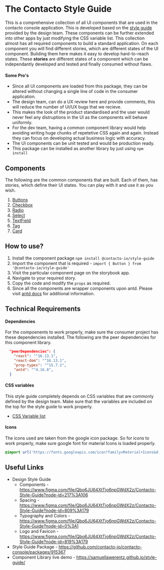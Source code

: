 # The Contacto Style Guide

This is a comprehensive collection of all UI components that are used in the contacto console application. This is developed based on the [style guide](https://www.figma.com/file/Qbo6JU64XtTjo6npGWdX2z/Contacto-Style-Guide?node-id=217%3A106) provided by the design team. These components can be further extended into other apps by just modifying the CSS variable list. This collection almost has all
required components to build a standard application. On each component you will find different stories, which are different states of the UI component.
Buliding them here makes it easy to develop hard-to-reach states. These **stories** are different states of a component which can be independantly developed and tested and finally consumed without flaws.

#### Some Pro's

- Since all UI components are loaded from this package, they can be altered without changing a single line of code in the consumer application.
- The design team, can do a UX review here and provide comments, this will reduce the number of UI/UX bugs that we recieve.
- This makes the look of the product standardised and the user would never feel any distruptions in the UI as the components will behave uniformly.
- For the dev team, having a common component library would help avoiding writing huge chunks of repetetive CSS again and again. Instead they can focus on developing actual business logic with accuracy.
- The UI components can be unit tested and would be production ready.
- This package can be installed as another library by just using `npm install`

## Components

The following are the common components that are built. Each of them, has stories, which define their UI states. You can play with it and use it as you wish.

1. [Buttons](https://samuellawerentz.github.io/style-guide/?path=/docs/components-button--primary)
2. [Checkbox](https://samuellawerentz.github.io/style-guide/?path=/docs/components-checkbox--default)
3. [Radio](https://samuellawerentz.github.io/style-guide/?path=/docs/components-radio--default)
4. [Select](https://samuellawerentz.github.io/style-guide/?path=/docs/components-select--default)
5. [TextField](https://samuellawerentz.github.io/style-guide/?path=/docs/components-textfield--default)
6. [Tag](https://samuellawerentz.github.io/style-guide/?path=/docs/components-tag--default)
7. [Card](https://samuellawerentz.github.io/style-guide/?path=/story/layout-card--card-with-title)

## How to use?

1. Install the component package `npm install @contacto-io/style-guide`
2. Import the component that is required - ```import { Button } from '@contacto-io/style-guide'```
3. Visit the particular component page on the storybook app.
4. Navigate to your required story.
5. Copy the code and modify the `props` as required.
6. Since all the components are wrapper components upon antd. Please visit [antd docs](https://ant.design/components/overview/) for additional information.

## Technical Requirements

#### Dependencies

For the compoenents to work properly, make sure the consumer project has these dependencies installed. The following are the peer dependencies for this component library.

```json
  "peerDependencies": {
    "react": "^16.13.1",
    "react-dom": "^16.13.1",
    "prop-types": "^15.7.2",
    "antd": "^4.16.8",
  }
```

#### CSS variables

This style guide completely depends on CSS variables that are commonly defined by the design team. Make sure that the variables are included on the top for the style guide to work properly.
- [CSS Variable list](https://samuellawerentz.github.io/style-guide/?path=/story/colors-css-variable-list--page)

#### Icons

The icons used are taken from the google icon package. So for icons to work properly, make sure google font for material Icons is loaded properly.

```css
@import url('https://fonts.googleapis.com/icon?family=Material+Icons&display=block');
```

## Useful Links

- Design Style Guide
  - Components - https://www.figma.com/file/Qbo6JU64XtTjo6npGWdX2z/Contacto-Style-Guide?node-id=217%3A106
  - Spacing - https://www.figma.com/file/Qbo6JU64XtTjo6npGWdX2z/Contacto-Style-Guide?node-id=809%3A179
  - Typography and Colors - https://www.figma.com/file/Qbo6JU64XtTjo6npGWdX2z/Contacto-Style-Guide?node-id=0%3A1
  - Logo and Favicon - https://www.figma.com/file/Qbo6JU64XtTjo6npGWdX2z/Contacto-Style-Guide?node-id=819%3A179
- Style Guide Package - https://github.com/contacto-io/contacto-console/packages/915367
- Component Library live demo - https://samuellawerentz.github.io/style-guide/